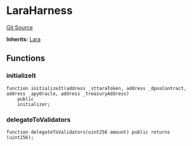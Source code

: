 # LaraHarness
[Git Source](https://github.com-VargaElod23/Lara-staking/liquid-staking/blob/93907a3b8fb9a6839cf7eb3e681388f7e558b230/contracts/test/utils/LaraHarness.sol)

**Inherits:**
[Lara](/contracts/Lara.sol/contract.Lara.md)


## Functions
### initializeIt


```solidity
function initializeIt(address _sttaraToken, address _dposContract, address _apyOracle, address _treasuryAddress)
    public
    initializer;
```

### delegateToValidators


```solidity
function delegateToValidators(uint256 amount) public returns (uint256);
```

